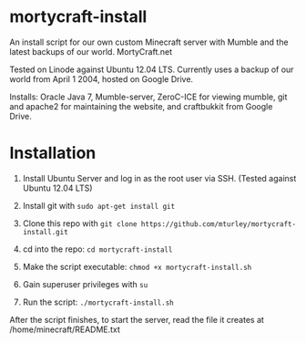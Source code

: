 mortycraft-install
==================

An install script for our own custom Minecraft server with Mumble and the latest backups of our world.  MortyCraft.net

Tested on Linode against Ubuntu 12.04 LTS.  Currently uses a backup of our world from April 1 2004, hosted on Google Drive.

Installs: Oracle Java 7, Mumble-server, ZeroC-ICE for viewing mumble, git and apache2 for maintaining the website, and craftbukkit from Google Drive.

Installation
============

1. Install Ubuntu Server and log in as the root user via SSH.  (Tested against Ubuntu 12.04 LTS)

2. Install git with `sudo apt-get install git`

3. Clone this repo with `git clone https://github.com/mturley/mortycraft-install.git`

4. cd into the repo: `cd mortycraft-install`

5. Make the script executable: `chmod +x mortycraft-install.sh`

6. Gain superuser privileges with `su`

7. Run the script: `./mortycraft-install.sh`

After the script finishes, to start the server, read the file it creates at /home/minecraft/README.txt